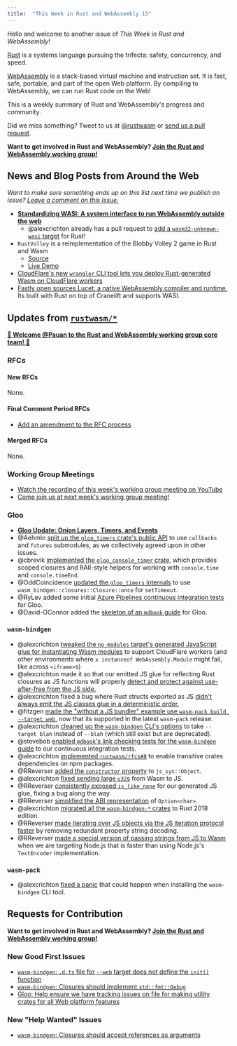 ```yaml
---
title:  "This Week in Rust and WebAssembly 15"
---
```


Hello and welcome to another issue of *This Week in Rust and WebAssembly*!

[Rust](https://rust-lang.org) is a systems language pursuing the trifecta:
safety, concurrency, and speed.

[WebAssembly](http://webassembly.org) is a stack-based virtual machine and
instruction set. It is fast, safe, portable, and part of the open Web
platform. By compiling to WebAssembly, we can run Rust code on the Web!

This is a weekly summary of Rust and WebAssembly's progress and community.

Did we miss something? Tweet to us at [@rustwasm](https://twitter.com/rustwasm)
or [send us a pull request](https://github.com/rustwasm/rustwasm.github.io).

**Want to get involved in Rust and WebAssembly? [Join the Rust and WebAssembly working group!][get-involved]**

## News and Blog Posts from Around the Web

*Want to make sure something ends up on this list next time we publish an issue?
[Leave a comment on this issue.](https://github.com/rustwasm/team/issues/79)*

* [**Standardizing WASI: A system interface to run WebAssembly outside the
  web**](https://hacks.mozilla.org/2019/03/standardizing-wasi-a-webassembly-system-interface/)
  * @alexcrichton already has a pull request to [add a `wasm32-unknown-wasi`
    target](https://github.com/rust-lang/rust/pull/59464) for Rust!
* `RustVolley` is a reimplementation of the Blobby Volley 2 game in Rust and Wasm
  * [Source](https://github.com/RustyVolley/RustyVolleySrc)
  * [Live Demo](https://rustyvolley.github.io/WebDemo/)
* [CloudFlare's new `wrangler` CLI tool lets you deploy Rust-generated Wasm on
  CloudFlare workers](https://blog.cloudflare.com/introducing-wrangler-cli/)
* [Fastly open sources Lucet: a native WebAssembly compiler and
  runtime.](https://www.fastly.com/blog/announcing-lucet-fastly-native-webassembly-compiler-runtime)
  Its built with Rust on top of Cranelift and supports WASI.

## Updates from [`rustwasm/*`](https://github.com/rustwasm)

[**🎉 Welcome @Pauan to the Rust and WebAssembly working group core
team! 🎉**](https://internals.rust-lang.org/t/welcome-pauan-to-the-rust-and-webassembly-domain-working-group-core-team/9707)

### RFCs

#### New RFCs

None.

#### Final Comment Period RFCs

* [Add an amendment to the RFC process](https://github.com/rustwasm/rfcs/pull/9)

#### Merged RFCs

None.

### Working Group Meetings

* [Watch the recording of this week's working group meeting on
  YouTube](https://www.youtube.com/watch?v=gaTwOc0eGb4)
* [Come join us at next week's working group
  meeting!](https://github.com/rustwasm/team/issues/264)

### Gloo

* [**Gloo Update: Onion Layers, Timers, and
  Events**](https://rustwasm.github.io/2019/03/26/gloo-onion-layers.html)
* @Aehmlo [split up the `gloo_timers` crate's public
  API](https://github.com/rustwasm/gloo/pull/38) to use `callbacks` and
  `futures` submodules, as we collectively agreed upon in other issues.
* @cbrevik [implemented the `gloo_console_timer`
  crate,](https://github.com/rustwasm/gloo/pull/32) which provides scoped
  closures and RAII-style helpers for working with `console.time` and
  `console.timeEnd`.
* @OddCoincidence [updated the `gloo_timers`
  internals](https://github.com/rustwasm/gloo/pull/48) to use
  `wasm_bindgen::closures::Closure::once` for `setTimeout`.
* @RyLev added some initial [Azure Pipelines continuous integration
  tests](https://github.com/rustwasm/gloo/pull/46) for Gloo.
* @David-OConnor added the [skeleton of an `mdbook`
  guide](https://github.com/rustwasm/gloo/pull/45) for Gloo.

### `wasm-bindgen`

* @alexcrichton [tweaked the `no-modules` target's generated JavaScript glue for
  instantiating Wasm
  modules](https://github.com/rustwasm/wasm-bindgen/pull/1384) to support
  CloudFlare workers (and other environments where `x instanceof
  WebAssembly.Module` might fail, like across `<iframe>`s)
* @alexcrichton made it so that our emitted JS glue for reflecting Rust closures
  as JS functions will properly [detect and protect against use-after-free from
  the JS side.](https://github.com/rustwasm/wasm-bindgen/pull/1385)
* @alexcrichton fixed a bug where Rust structs exported as JS [didn't always
  emit the JS classes glue in a deterministic
  order.](https://github.com/rustwasm/wasm-bindgen/pull/1383)
* @fitzgen [made the "without a JS bundler" example use `wasm-pack build
  --target web`,](https://github.com/rustwasm/wasm-bindgen/pull/1382) now that
  its supported in the latest `wasm-pack` release.
* @alexcrichton [cleaned up the `wasm-bindgen` CLI's
  options](https://github.com/rustwasm/wasm-bindgen/pull/1369) to take `--target
  blah` instead of `--blah` (which still exist but are deprecated).
* @stevebob [enabled `mdbook`'s link checking tests for the `wasm-bindgen`
  guide](https://github.com/rustwasm/wasm-bindgen/pull/1358) to our continuous
  integration tests.
* @alexcrichton [implemented
  `rustwasm/rfcs#8`](https://github.com/rustwasm/wasm-bindgen/pull/1305) to
  enable transitive crates dependencies on npm packages.
* @RReverser [added the `constructor`
  property](https://github.com/rustwasm/wasm-bindgen/pull/1403) to
  `js_sys::Object`.
* @alexcrichton [fixed sending large
  `u32`s](https://github.com/rustwasm/wasm-bindgen/pull/1401) from Wasm to JS.
* @RReverser [consistently exposed
  `is_like_none`](https://github.com/rustwasm/wasm-bindgen/pull/1398) for our
  generated JS glue, fixing a bug along the way.
* @RReverser [simplified the ABI
  representation](https://github.com/rustwasm/wasm-bindgen/pull/1397) of
  `Option<char>`.
* @alexcrichton [migrated all the `wasm-bindgen-*`
  crates](https://github.com/rustwasm/wasm-bindgen/pull/1395) to Rust 2018
  edition.
* @RReverser [made iterating over JS objects via the JS iteration protocol
  faster](https://github.com/rustwasm/wasm-bindgen/pull/1393) by removing
  redundant property string decoding.
* @RReverser [made a special version of passing strings from JS to
  Wasm](https://github.com/rustwasm/wasm-bindgen/pull/1391) when we are
  targeting Node.js that is faster than using Node.js's `TextEncoder`
  implementation.

### `wasm-pack`

* @alexcrichton [fixed a panic](https://github.com/rustwasm/wasm-pack/pull/598)
  that could happen when installing the `wasm-bindgen` CLI tool.

## Requests for Contribution

**Want to get involved in Rust and WebAssembly? [Join the Rust and WebAssembly
working group!][get-involved]**

[get-involved]: https://github.com/rustwasm/team/blob/master/README.md#get-involved

### New Good First Issues

* [`wasm-bindgen`: `.d.ts` file for `--web` target does not define the `init()` function](https://github.com/rustwasm/wasm-bindgen/issues/1390)
* [`wasm-bindgen`: Closures should implement `std::fmt::Debug`](https://github.com/rustwasm/wasm-bindgen/issues/1387)
* [Gloo: Help ensure we have tracking issues on file for making utility crates for all Web platform features](https://github.com/rustwasm/gloo/issues/41)

### New "Help Wanted" Issues

* [`wasm-bindgen`: Closures should accept references as arguments](https://github.com/rustwasm/wasm-bindgen/issues/1399)
